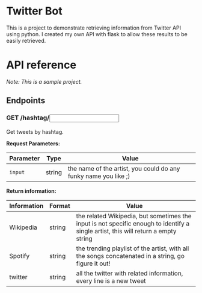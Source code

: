 # Twitter Bot

This is a project to demonstrate retrieving information from Twitter API using python. I created my own API with flask to allow these results to be easily retrieved.

# API reference  

_Note: This is a sample project._

## Endpoints  

### GET /hashtag/<input>

Get tweets by hashtag.

**Request Parameters:**  

Parameter| Type | Value
--- | --- | ---
`input`| string | the name of the artist, you could do any funky name you like ;)

**Return information:**  

Information| Format | Value
--- | --- | ---
Wikipedia | string | the related Wikipedia, but sometimes the input is not specific enough to identify a single artist, this will return a empty string
Spotify | string | the trending playlist of the artist, with all the songs concatenated in a string, go figure it out!
twitter | string | all the twitter with related information, every line is a new tweet
